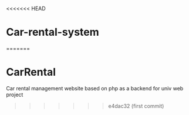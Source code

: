 <<<<<<< HEAD
# Car-rental-system
=======
# CarRental
Car rental management website based on php as a backend for univ web project
>>>>>>> e4dac32 (first commit)
